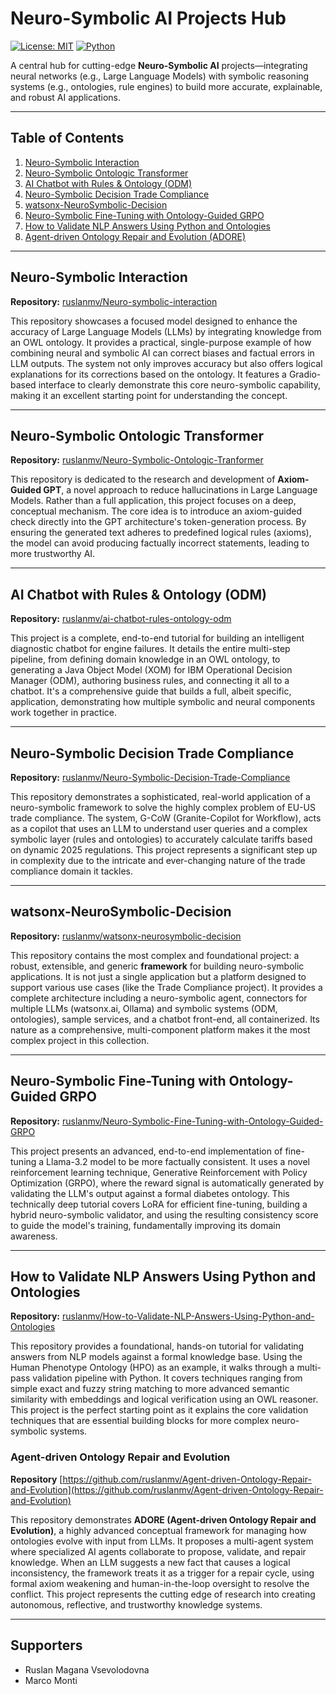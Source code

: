 # Neuro-Symbolic AI Projects Hub

[![License: MIT](https://img.shields.io/badge/License-MIT-blue.svg)](LICENSE)
[![Python](https://img.shields.io/badge/Python-3.8%2B-green.svg)](https://www.python.org/)

A central hub for cutting-edge **Neuro-Symbolic AI** projects—integrating neural networks (e.g., Large Language Models) with symbolic reasoning systems (e.g., ontologies, rule engines) to build more accurate, explainable, and robust AI applications.

---

## Table of Contents

1. [Neuro-Symbolic Interaction](#neuro-symbolic-interaction)
2. [Neuro-Symbolic Ontologic Transformer](#neuro-symbolic-ontologic-transformer)
3. [AI Chatbot with Rules & Ontology (ODM)](#ai-chatbot-with-rules--ontology-odm)
4. [Neuro-Symbolic Decision Trade Compliance](#neuro-symbolic-decision-trade-compliance)
5. [watsonx-NeuroSymbolic-Decision](#watsonx-neurosymbolic-decision)
6. [Neuro-Symbolic Fine-Tuning with Ontology-Guided GRPO](#neuro-symbolic-fine-tuning-with-ontology-guided-grpo)
7. [How to Validate NLP Answers Using Python and Ontologies](#how-to-validate-nlp-answers-using-python-and-ontologies)
8. [Agent-driven Ontology Repair and Evolution (ADORE)](#agent-driven-ontology-repair-and-evolution)
---

## Neuro-Symbolic Interaction

**Repository:** [ruslanmv/Neuro-symbolic-interaction](https://github.com/ruslanmv/Neuro-symbolic-interaction)

This repository showcases a focused model designed to enhance the accuracy of Large Language Models (LLMs) by integrating knowledge from an OWL ontology. It provides a practical, single-purpose example of how combining neural and symbolic AI can correct biases and factual errors in LLM outputs. The system not only improves accuracy but also offers logical explanations for its corrections based on the ontology. It features a Gradio-based interface to clearly demonstrate this core neuro-symbolic capability, making it an excellent starting point for understanding the concept.

---

## Neuro-Symbolic Ontologic Transformer

**Repository:** [ruslanmv/Neuro-Symbolic-Ontologic-Tranformer](https://github.com/ruslanmv/Neuro-Symbolic-Ontologic-Tranformer)

This repository is dedicated to the research and development of **Axiom-Guided GPT**, a novel approach to reduce hallucinations in Large Language Models. Rather than a full application, this project focuses on a deep, conceptual mechanism. The core idea is to introduce an axiom-guided check directly into the GPT architecture's token-generation process. By ensuring the generated text adheres to predefined logical rules (axioms), the model can avoid producing factually incorrect statements, leading to more trustworthy AI.

---

## AI Chatbot with Rules & Ontology (ODM)

**Repository:** [ruslanmv/ai-chatbot-rules-ontology-odm](https://github.com/ruslanmv/ai-chatbot-rules-ontology-odm)

This project is a complete, end-to-end tutorial for building an intelligent diagnostic chatbot for engine failures. It details the entire multi-step pipeline, from defining domain knowledge in an OWL ontology, to generating a Java Object Model (XOM) for IBM Operational Decision Manager (ODM), authoring business rules, and connecting it all to a chatbot. It's a comprehensive guide that builds a full, albeit specific, application, demonstrating how multiple symbolic and neural components work together in practice.

---

## Neuro-Symbolic Decision Trade Compliance

**Repository:** [ruslanmv/Neuro-Symbolic-Decision-Trade-Compliance](https://github.com/ruslanmv/Neuro-Symbolic-Decision-Trade-Compliance)

This repository demonstrates a sophisticated, real-world application of a neuro-symbolic framework to solve the highly complex problem of EU-US trade compliance. The system, G-CoW (Granite-Copilot for Workflow), acts as a copilot that uses an LLM to understand user queries and a complex symbolic layer (rules and ontologies) to accurately calculate tariffs based on dynamic 2025 regulations. This project represents a significant step up in complexity due to the intricate and ever-changing nature of the trade compliance domain it tackles.

---

## watsonx-NeuroSymbolic-Decision

**Repository:** [ruslanmv/watsonx-neurosymbolic-decision](https://github.com/ruslanmv/watsonx-neurosymbolic-decision)

This repository contains the most complex and foundational project: a robust, extensible, and generic **framework** for building neuro-symbolic applications. It is not just a single application but a platform designed to support various use cases (like the Trade Compliance project). It provides a complete architecture including a neuro-symbolic agent, connectors for multiple LLMs (watsonx.ai, Ollama) and symbolic systems (ODM, ontologies), sample services, and a chatbot front-end, all containerized. Its nature as a comprehensive, multi-component platform makes it the most complex project in this collection.

---

## Neuro-Symbolic Fine-Tuning with Ontology-Guided GRPO

**Repository:** [ruslanmv/Neuro-Symbolic-Fine-Tuning-with-Ontology-Guided-GRPO](https://github.com/ruslanmv/Neuro-Symbolic-Fine-Tuning-with-Ontology-Guided-GRPO)

This project presents an advanced, end-to-end implementation of fine-tuning a Llama-3.2 model to be more factually consistent. It uses a novel reinforcement learning technique, Generative Reinforcement with Policy Optimization (GRPO), where the reward signal is automatically generated by validating the LLM's output against a formal diabetes ontology. This technically deep tutorial covers LoRA for efficient fine-tuning, building a hybrid neuro-symbolic validator, and using the resulting consistency score to guide the model's training, fundamentally improving its domain awareness.

---

## How to Validate NLP Answers Using Python and Ontologies

**Repository:** [ruslanmv/How-to-Validate-NLP-Answers-Using-Python-and-Ontologies](https://github.com/ruslanmv/How-to-Validate-NLP-Answers-Using-Python-and-Ontologies)

This repository provides a foundational, hands-on tutorial for validating answers from NLP models against a formal knowledge base. Using the Human Phenotype Ontology (HPO) as an example, it walks through a multi-pass validation pipeline with Python. It covers techniques ranging from simple exact and fuzzy string matching to more advanced semantic similarity with embeddings and logical verification using an OWL reasoner. This project is the perfect starting point as it explains the core validation techniques that are essential building blocks for more complex neuro-symbolic systems.



### Agent-driven Ontology Repair and Evolution

**Repository** [https://github.com/ruslanmv/Agent-driven-Ontology-Repair-and-Evolution](https://github.com/ruslanmv/Agent-driven-Ontology-Repair-and-Evolution)

This repository demonstrates **ADORE (Agent-driven Ontology Repair and Evolution)**, a highly advanced conceptual framework for managing how ontologies evolve with input from LLMs. It proposes a multi-agent system where specialized AI agents collaborate to propose, validate, and repair knowledge. When an LLM suggests a new fact that causes a logical inconsistency, the framework treats it as a trigger for a repair cycle, using formal axiom weakening and human-in-the-loop oversight to resolve the conflict. This project represents the cutting edge of research into creating autonomous, reflective, and trustworthy knowledge systems.

---

## Supporters

* Ruslan Magana Vsevolodovna
* Marco Monti


